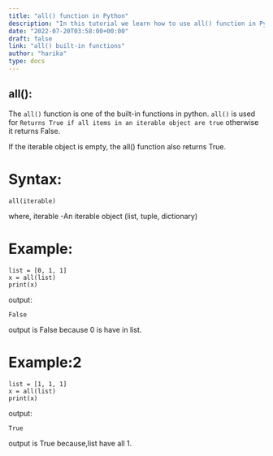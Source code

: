 ```yaml
---
title: "all() function in Python"
description: "In this tutorial we learn how to use all() function in Python"
date: "2022-07-20T03:58:00+00:00"
draft: false
link: "all() built-in functions"
author: "harika"
type: docs
---
```

## all():

The `all()` function is one of the built-in functions in python.
`all()` is used for `Returns True if all items in an iterable object are true` otherwise it returns False.

If the iterable object is empty, the all() function also returns True.

# Syntax:
```
all(iterable)
```
where,
iterable -An iterable object (list, tuple, dictionary)

# Example:
```
list = [0, 1, 1]
x = all(list)
print(x)
```
output:
```
False
```
output is False because 0 is have in list.

# Example:2
```
list = [1, 1, 1]
x = all(list)
print(x)
```
output:
```
True
```
output is True because,list have all 1.





